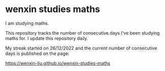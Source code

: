 # wenxin studies maths

I am studying maths. 

This repository tracks the number of consecutive days I've been studying maths for. I update this repository daily.

My streak started on 26/12/2022 and the current number of consecutive days is published on the page:

https://wenxin-liu.github.io/wenxin-studies-maths
